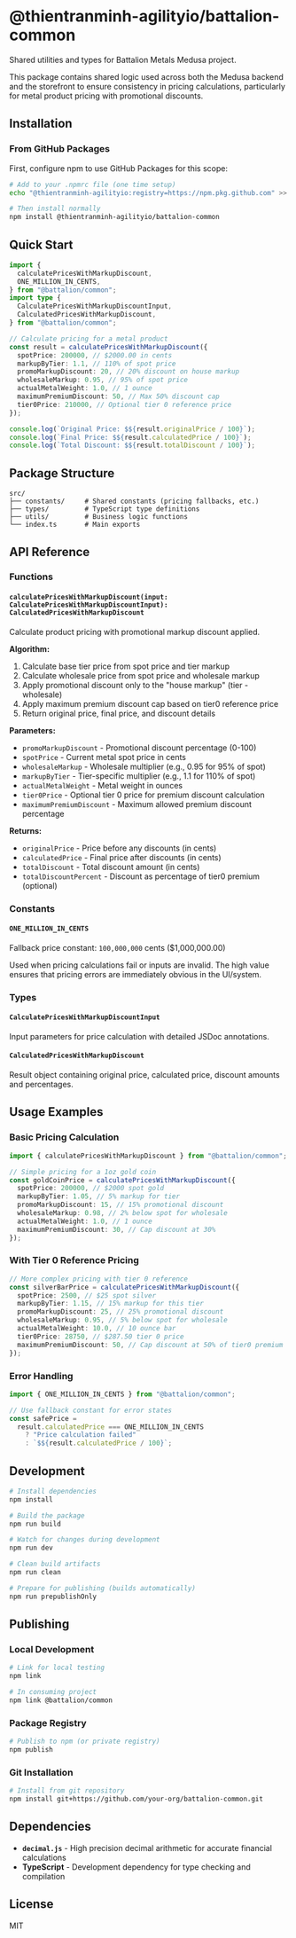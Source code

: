 # @thientranminh-agilityio/battalion-common

Shared utilities and types for Battalion Metals Medusa project.

This package contains shared logic used across both the Medusa backend and the storefront to ensure consistency in pricing calculations, particularly for metal product pricing with promotional discounts.

## Installation

### From GitHub Packages

First, configure npm to use GitHub Packages for this scope:

```bash
# Add to your .npmrc file (one time setup)
echo "@thientranminh-agilityio:registry=https://npm.pkg.github.com" >> ~/.npmrc

# Then install normally
npm install @thientranminh-agilityio/battalion-common
```

## Quick Start

```typescript
import {
  calculatePricesWithMarkupDiscount,
  ONE_MILLION_IN_CENTS,
} from "@battalion/common";
import type {
  CalculatePricesWithMarkupDiscountInput,
  CalculatedPricesWithMarkupDiscount,
} from "@battalion/common";

// Calculate pricing for a metal product
const result = calculatePricesWithMarkupDiscount({
  spotPrice: 200000, // $2000.00 in cents
  markupByTier: 1.1, // 110% of spot price
  promoMarkupDiscount: 20, // 20% discount on house markup
  wholesaleMarkup: 0.95, // 95% of spot price
  actualMetalWeight: 1.0, // 1 ounce
  maximumPremiumDiscount: 50, // Max 50% discount cap
  tier0Price: 210000, // Optional tier 0 reference price
});

console.log(`Original Price: $${result.originalPrice / 100}`);
console.log(`Final Price: $${result.calculatedPrice / 100}`);
console.log(`Total Discount: $${result.totalDiscount / 100}`);
```

## Package Structure

```
src/
├── constants/     # Shared constants (pricing fallbacks, etc.)
├── types/         # TypeScript type definitions
├── utils/         # Business logic functions
└── index.ts       # Main exports
```

## API Reference

### Functions

#### `calculatePricesWithMarkupDiscount(input: CalculatePricesWithMarkupDiscountInput): CalculatedPricesWithMarkupDiscount`

Calculate product pricing with promotional markup discount applied.

**Algorithm:**

1. Calculate base tier price from spot price and tier markup
2. Calculate wholesale price from spot price and wholesale markup
3. Apply promotional discount only to the "house markup" (tier - wholesale)
4. Apply maximum premium discount cap based on tier0 reference price
5. Return original price, final price, and discount details

**Parameters:**

- `promoMarkupDiscount` - Promotional discount percentage (0-100)
- `spotPrice` - Current metal spot price in cents
- `wholesaleMarkup` - Wholesale multiplier (e.g., 0.95 for 95% of spot)
- `markupByTier` - Tier-specific multiplier (e.g., 1.1 for 110% of spot)
- `actualMetalWeight` - Metal weight in ounces
- `tier0Price` - Optional tier 0 price for premium discount calculation
- `maximumPremiumDiscount` - Maximum allowed premium discount percentage

**Returns:**

- `originalPrice` - Price before any discounts (in cents)
- `calculatedPrice` - Final price after discounts (in cents)
- `totalDiscount` - Total discount amount (in cents)
- `totalDiscountPercent` - Discount as percentage of tier0 premium (optional)

### Constants

#### `ONE_MILLION_IN_CENTS`

Fallback price constant: `100,000,000` cents ($1,000,000.00)

Used when pricing calculations fail or inputs are invalid. The high value ensures that pricing errors are immediately obvious in the UI/system.

### Types

#### `CalculatePricesWithMarkupDiscountInput`

Input parameters for price calculation with detailed JSDoc annotations.

#### `CalculatedPricesWithMarkupDiscount`

Result object containing original price, calculated price, discount amounts and percentages.

## Usage Examples

### Basic Pricing Calculation

```typescript
import { calculatePricesWithMarkupDiscount } from "@battalion/common";

// Simple pricing for a 1oz gold coin
const goldCoinPrice = calculatePricesWithMarkupDiscount({
  spotPrice: 200000, // $2000 spot gold
  markupByTier: 1.05, // 5% markup for tier
  promoMarkupDiscount: 15, // 15% promotional discount
  wholesaleMarkup: 0.98, // 2% below spot for wholesale
  actualMetalWeight: 1.0, // 1 ounce
  maximumPremiumDiscount: 30, // Cap discount at 30%
});
```

### With Tier 0 Reference Pricing

```typescript
// More complex pricing with tier 0 reference
const silverBarPrice = calculatePricesWithMarkupDiscount({
  spotPrice: 2500, // $25 spot silver
  markupByTier: 1.15, // 15% markup for this tier
  promoMarkupDiscount: 25, // 25% promotional discount
  wholesaleMarkup: 0.95, // 5% below spot for wholesale
  actualMetalWeight: 10.0, // 10 ounce bar
  tier0Price: 28750, // $287.50 tier 0 price
  maximumPremiumDiscount: 50, // Cap discount at 50% of tier0 premium
});
```

### Error Handling

```typescript
import { ONE_MILLION_IN_CENTS } from "@battalion/common";

// Use fallback constant for error states
const safePrice =
  result.calculatedPrice === ONE_MILLION_IN_CENTS
    ? "Price calculation failed"
    : `$${result.calculatedPrice / 100}`;
```

## Development

```bash
# Install dependencies
npm install

# Build the package
npm run build

# Watch for changes during development
npm run dev

# Clean build artifacts
npm run clean

# Prepare for publishing (builds automatically)
npm run prepublishOnly
```

## Publishing

### Local Development

```bash
# Link for local testing
npm link

# In consuming project
npm link @battalion/common
```

### Package Registry

```bash
# Publish to npm (or private registry)
npm publish
```

### Git Installation

```bash
# Install from git repository
npm install git+https://github.com/your-org/battalion-common.git
```

## Dependencies

- **`decimal.js`** - High precision decimal arithmetic for accurate financial calculations
- **TypeScript** - Development dependency for type checking and compilation

## License

MIT
